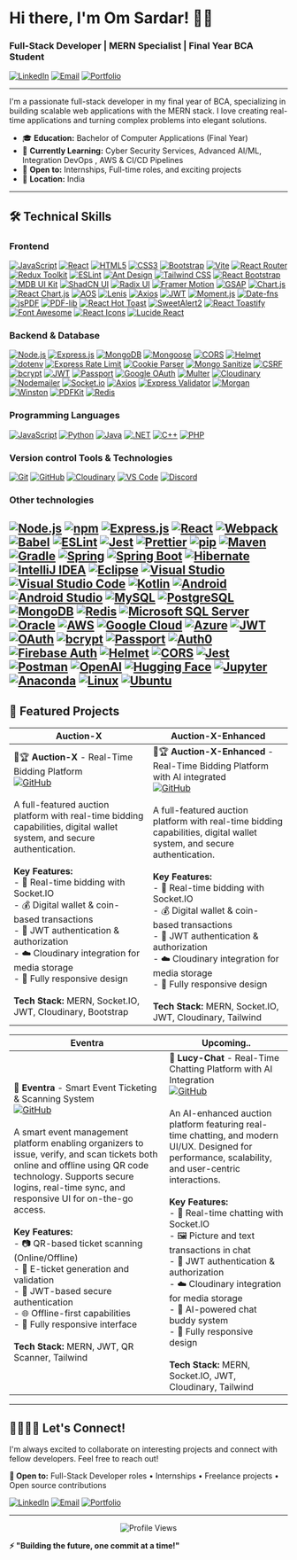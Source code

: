 # Hi there, I'm Om Sardar! 👋🏻

### Full-Stack Developer | MERN Specialist | Final Year BCA Student

[![LinkedIn](https://img.shields.io/badge/LinkedIn-0077B5?style=flat&logo=linkedin&logoColor=white)](https://www.linkedin.com/in/om-sardar/)
[![Email](https://img.shields.io/badge/Email-D14836?style=flat&logo=gmail&logoColor=white)](mailto:omsardar14@gmail.com)
[![Portfolio](https://img.shields.io/badge/Portfolio-FF5722?style=flat&logo=google-chrome&logoColor=white)](https://yourportfolio.com)

---

I'm a passionate full-stack developer in my final year of BCA, specializing in building scalable web applications with the MERN stack. I love creating real-time applications and turning complex problems into elegant solutions.

- 🎓 **Education:** Bachelor of Computer Applications (Final Year)
- 🌱 **Currently Learning:** Cyber Security Services, Advanced AI/ML, Integration DevOps , AWS & CI/CD Pipelines
- 💼 **Open to:** Internships, Full-time roles, and exciting projects
- 📍 **Location:** India
---

## 🛠️ Technical Skills

### **Frontend**

[![JavaScript](https://img.shields.io/badge/JavaScript-F7DF1E?style=flat&logo=javascript&logoColor=black)](https://developer.mozilla.org/en-US/docs/Web/JavaScript) 
[![React](https://img.shields.io/badge/React-20232A?style=flat&logo=react&logoColor=61DAFB)](https://react.dev/)
[![HTML5](https://img.shields.io/badge/HTML5-E34F26?style=flat&logo=html5&logoColor=white)](https://developer.mozilla.org/en-US/docs/Web/HTML)
[![CSS3](https://img.shields.io/badge/CSS3-1572B6?style=flat&logo=css3&logoColor=white)](https://developer.mozilla.org/en-US/docs/Web/CSS)
[![Bootstrap](https://img.shields.io/badge/Bootstrap-563D7C?style=flat&logo=bootstrap&logoColor=white)](https://getbootstrap.com/)
[![Vite](https://img.shields.io/badge/Vite-646CFF?style=flat&logo=vite&logoColor=white)](https://vitejs.dev/)
[![React Router](https://img.shields.io/badge/React_Router-CA4245?style=flat&logo=react-router&logoColor=white)](https://reactrouter.com/)
[![Redux Toolkit](https://img.shields.io/badge/Redux_Toolkit-593D88?style=flat&logo=redux&logoColor=white)](https://redux-toolkit.js.org/)
[![ESLint](https://img.shields.io/badge/ESLint-4B32C3?style=flat&logo=eslint&logoColor=white)](https://eslint.org/)
[![Ant Design](https://img.shields.io/badge/Ant_Design-0170FE?style=flat&logo=ant-design&logoColor=white)](https://ant.design/)
[![Tailwind CSS](https://img.shields.io/badge/Tailwind_CSS-38B2AC?style=flat&logo=tailwind-css&logoColor=white)](https://tailwindcss.com/)
[![React Bootstrap](https://img.shields.io/badge/React_Bootstrap-7952B3?style=flat&logo=bootstrap&logoColor=white)](https://react-bootstrap.github.io/)
[![MDB UI Kit](https://img.shields.io/badge/MDB_UI_Kit-2196F3?style=flat&logo=material-design&logoColor=white)](https://mdbootstrap.com/)
[![ShadCN UI](https://img.shields.io/badge/ShadCN_UI-000000?style=flat&logo=shadcnui&logoColor=white)](https://ui.shadcn.com/)
[![Radix UI](https://img.shields.io/badge/Radix_UI-161618?style=flat&logo=radix-ui&logoColor=white)](https://www.radix-ui.com/)
[![Framer Motion](https://img.shields.io/badge/Framer_Motion-0055FF?style=flat&logo=framer&logoColor=white)](https://www.framer.com/motion/)
[![GSAP](https://img.shields.io/badge/GSAP-88CE02?style=flat&logo=greensock&logoColor=white)](https://greensock.com/gsap/)
[![Chart.js](https://img.shields.io/badge/Chart.js-FF6384?style=flat&logo=chart.js&logoColor=white)](https://www.chartjs.org/)
[![React Chart.js](https://img.shields.io/badge/React_Chart.js-FF6384?style=flat&logo=chart.js&logoColor=white)](https://react-chartjs-2.js.org/)
[![AOS](https://img.shields.io/badge/AOS-4285F4?style=flat&logo=javascript&logoColor=white)](https://michalsnik.github.io/aos/)
[![Lenis](https://img.shields.io/badge/Lenis-000000?style=flat&logo=javascript&logoColor=white)](https://lenis.studiofreight.com/)
[![Axios](https://img.shields.io/badge/Axios-5A29E4?style=flat&logo=axios&logoColor=white)](https://axios-http.com/)
[![JWT](https://img.shields.io/badge/JWT-000000?style=flat&logo=JSON%20web%20tokens&logoColor=white)](https://jwt.io/)
[![Moment.js](https://img.shields.io/badge/Moment.js-2C5aa0?style=flat&logo=moment.js&logoColor=white)](https://momentjs.com/)
[![Date-fns](https://img.shields.io/badge/Date--fns-770C56?style=flat&logo=date-fns&logoColor=white)](https://date-fns.org/)
[![jsPDF](https://img.shields.io/badge/jsPDF-FF5722?style=flat&logo=adobe-acrobat-reader&logoColor=white)](https://github.com/parallax/jsPDF)
[![PDF-lib](https://img.shields.io/badge/PDF--lib-FF5722?style=flat&logo=adobe-acrobat-reader&logoColor=white)](https://pdf-lib.js.org/)
[![React Hot Toast](https://img.shields.io/badge/React_Hot_Toast-FF6B6B?style=flat&logo=react&logoColor=white)](https://react-hot-toast.com/)
[![SweetAlert2](https://img.shields.io/badge/SweetAlert2-3085d6?style=flat&logo=javascript&logoColor=white)](https://sweetalert2.github.io/)
[![React Toastify](https://img.shields.io/badge/React_Toastify-FF6B6B?style=flat&logo=react&logoColor=white)](https://fkhadra.github.io/react-toastify/)
[![Font Awesome](https://img.shields.io/badge/Font_Awesome-339AF0?style=flat&logo=fontawesome&logoColor=white)](https://fontawesome.com/)
[![React Icons](https://img.shields.io/badge/React_Icons-61DAFB?style=flat&logo=react&logoColor=black)](https://react-icons.github.io/react-icons/)
[![Lucide React](https://img.shields.io/badge/Lucide_React-F56565?style=flat&logo=lucide&logoColor=white)](https://lucide.dev/)


### **Backend & Database**

[![Node.js](https://img.shields.io/badge/Node.js-43853D?style=flat&logo=node.js&logoColor=white)](https://nodejs.org/)
[![Express.js](https://img.shields.io/badge/Express.js-404D59?style=flat&logo=express&logoColor=white)](https://expressjs.com/)
[![MongoDB](https://img.shields.io/badge/MongoDB-4EA94B?style=flat&logo=mongodb&logoColor=white)](https://www.mongodb.com/)
[![Mongoose](https://img.shields.io/badge/Mongoose-880000?style=flat&logo=mongoose&logoColor=white)](https://mongoosejs.com/)
[![CORS](https://img.shields.io/badge/CORS-FF6C37?style=flat&logo=javascript&logoColor=white)](https://github.com/expressjs/cors)
[![Helmet](https://img.shields.io/badge/Helmet-000000?style=flat&logo=helmet&logoColor=white)](https://helmetjs.github.io/)
[![dotenv](https://img.shields.io/badge/dotenv-ECD53F?style=flat&logo=dotenv&logoColor=black)](https://github.com/motdotla/dotenv)
[![Express Rate Limit](https://img.shields.io/badge/Rate_Limit-FF6B6B?style=flat&logo=express&logoColor=white)](https://github.com/nfriedly/express-rate-limit)
[![Cookie Parser](https://img.shields.io/badge/Cookie_Parser-8B4513?style=flat&logo=javascript&logoColor=white)](https://github.com/expressjs/cookie-parser)
[![Mongo Sanitize](https://img.shields.io/badge/Mongo_Sanitize-4EA94B?style=flat&logo=mongodb&logoColor=white)](https://github.com/fiznool/express-mongo-sanitize)
[![CSRF](https://img.shields.io/badge/CSRF-DC143C?style=flat&logo=security&logoColor=white)](https://github.com/expressjs/csurf)
[![bcrypt](https://img.shields.io/badge/bcrypt-3178C6?style=flat&logo=npm&logoColor=white)](https://github.com/kelektiv/node.bcrypt.js)
[![JWT](https://img.shields.io/badge/JWT-000000?style=flat&logo=JSON%20web%20tokens&logoColor=white)](https://jwt.io/)
[![Passport](https://img.shields.io/badge/Passport-34E27A?style=flat&logo=passport&logoColor=white)](http://www.passportjs.org/)
[![Google OAuth](https://img.shields.io/badge/Google_OAuth-4285F4?style=flat&logo=google&logoColor=white)](https://developers.google.com/identity/protocols/oauth2)
[![Multer](https://img.shields.io/badge/Multer-FF6600?style=flat&logo=javascript&logoColor=white)](https://github.com/expressjs/multer)
[![Cloudinary](https://img.shields.io/badge/Cloudinary-3448C5?style=flat&logo=cloudinary&logoColor=white)](https://cloudinary.com/)
[![Nodemailer](https://img.shields.io/badge/Nodemailer-339933?style=flat&logo=nodemailer&logoColor=white)](https://nodemailer.com/)
[![Socket.io](https://img.shields.io/badge/Socket.io-010101?style=flat&logo=socket.io&logoColor=white)](https://socket.io/)
[![Axios](https://img.shields.io/badge/Axios-5A29E4?style=flat&logo=axios&logoColor=white)](https://axios-http.com/)
[![Express Validator](https://img.shields.io/badge/Express_Validator-404D59?style=flat&logo=express&logoColor=white)](https://express-validator.github.io/)
[![Morgan](https://img.shields.io/badge/Morgan-000000?style=flat&logo=javascript&logoColor=white)](https://github.com/expressjs/morgan)
[![Winston](https://img.shields.io/badge/Winston-231F20?style=flat&logo=winston&logoColor=white)](https://github.com/winstonjs/winston)
[![PDFKit](https://img.shields.io/badge/PDFKit-FF5722?style=flat&logo=adobe-acrobat-reader&logoColor=white)](https://pdfkit.org/)
[![Redis](https://img.shields.io/badge/Redis-DC382D?style=flat&logo=redis&logoColor=white)](https://redis.io/)

### **Programming Languages**
[![JavaScript](https://img.shields.io/badge/JavaScript-F7DF1E?style=flat&logo=javascript&logoColor=black)](https://developer.mozilla.org/en-US/docs/Web/JavaScript)
[![Python](https://img.shields.io/badge/Python-3776AB?style=flat&logo=python&logoColor=white)](https://www.python.org/)
[![Java](https://img.shields.io/badge/Java-ED8B00?style=flat&logo=openjdk&logoColor=white)](https://www.oracle.com/java/)
[![.NET](https://img.shields.io/badge/.NET-5C2D91?style=flat&logo=.net&logoColor=white)](https://dotnet.microsoft.com/)
[![C++](https://img.shields.io/badge/C++-00599C?style=flat&logo=c%2B%2B&logoColor=white)](https://www.cplusplus.com/)
[![PHP](https://img.shields.io/badge/PHP-777BB4?style=flat&logo=php&logoColor=white)](https://www.php.net/)

### **Version control Tools & Technologies**
[![Git](https://img.shields.io/badge/Git-F05032?style=flat&logo=git&logoColor=white)](https://git-scm.com/)
[![GitHub](https://img.shields.io/badge/GitHub-100000?style=flat&logo=github&logoColor=white)](https://github.com/)
[![Cloudinary](https://img.shields.io/badge/Cloudinary-3448C5?style=flat&logo=cloudinary&logoColor=white)](https://cloudinary.com/)
[![VS Code](https://img.shields.io/badge/VS_Code-0078D4?style=flat&logo=visual%20studio%20code&logoColor=white)](https://code.visualstudio.com/)
[![Discord](https://img.shields.io/badge/Discord-7289DA?style=flat&logo=discord&logoColor=white)](https://discord.com/)

### **Other technologies**
[![Node.js](https://img.shields.io/badge/Node.js-43853D?style=flat&logo=node.js&logoColor=white)](https://nodejs.org/)
[![npm](https://img.shields.io/badge/npm-CB3837?style=flat&logo=npm&logoColor=white)](https://www.npmjs.com/)
[![Express.js](https://img.shields.io/badge/Express.js-404D59?style=flat&logo=express&logoColor=white)](https://expressjs.com/)
[![React](https://img.shields.io/badge/React-20232A?style=flat&logo=react&logoColor=61DAFB)](https://reactjs.org/)
[![Webpack](https://img.shields.io/badge/Webpack-8DD6F9?style=flat&logo=webpack&logoColor=black)](https://webpack.js.org/)
[![Babel](https://img.shields.io/badge/Babel-F9DC3e?style=flat&logo=babel&logoColor=black)](https://babeljs.io/)
[![ESLint](https://img.shields.io/badge/ESLint-4B3263?style=flat&logo=eslint&logoColor=white)](https://eslint.org/)
[![Jest](https://img.shields.io/badge/Jest-323330?style=flat&logo=jest&logoColor=white)](https://jestjs.io/)
[![Prettier](https://img.shields.io/badge/Prettier-F7B93E?style=flat&logo=prettier&logoColor=black)](https://prettier.io/)
[![pip](https://img.shields.io/badge/pip-3776AB?style=flat&logo=python&logoColor=white)](https://pip.pypa.io/)
[![Maven](https://img.shields.io/badge/Apache%20Maven-C71A36?style=flat&logo=Apache%20Maven&logoColor=white)](https://maven.apache.org/)
[![Gradle](https://img.shields.io/badge/Gradle-02303A?style=flat&logo=gradle&logoColor=white)](https://gradle.org/)
[![Spring](https://img.shields.io/badge/Spring-6DB33F?style=flat&logo=spring&logoColor=white)](https://spring.io/)
[![Spring Boot](https://img.shields.io/badge/Spring%20Boot-6DB33F?style=flat&logo=spring-boot&logoColor=white)](https://spring.io/projects/spring-boot)
[![Hibernate](https://img.shields.io/badge/Hibernate-59666C?style=flat&logo=hibernate&logoColor=white)](https://hibernate.org/)
[![IntelliJ IDEA](https://img.shields.io/badge/IntelliJ%20IDEA-000000?style=flat&logo=intellij-idea&logoColor=white)](https://www.jetbrains.com/idea/)
[![Eclipse](https://img.shields.io/badge/Eclipse-2C2255?style=flat&logo=eclipse&logoColor=white)](https://www.eclipse.org/)
[![Visual Studio](https://img.shields.io/badge/Visual%20Studio-5C2D91?style=flat&logo=visual-studio&logoColor=white)](https://visualstudio.microsoft.com/)
[![Visual Studio Code](https://img.shields.io/badge/VS%20Code-0078d7?style=flat&logo=visual-studio-code&logoColor=white)](https://code.visualstudio.com/)
[![Kotlin](https://img.shields.io/badge/Kotlin-0095D5?style=flat&logo=kotlin&logoColor=white)](https://kotlinlang.org/)
[![Android](https://img.shields.io/badge/Android-3DDC84?style=flat&logo=android&logoColor=white)](https://developer.android.com/)
[![Android Studio](https://img.shields.io/badge/Android%20Studio-3DDC84?style=flat&logo=android-studio&logoColor=white)](https://developer.android.com/studio)
[![MySQL](https://img.shields.io/badge/MySQL-4479A1?style=flat&logo=mysql&logoColor=white)](https://www.mysql.com/)
[![PostgreSQL](https://img.shields.io/badge/PostgreSQL-316192?style=flat&logo=postgresql&logoColor=white)](https://www.postgresql.org/)
[![MongoDB](https://img.shields.io/badge/MongoDB-4EA94B?style=flat&logo=mongodb&logoColor=white)](https://www.mongodb.com/)
[![Redis](https://img.shields.io/badge/Redis-DC382D?style=flat&logo=redis&logoColor=white)](https://redis.io/)
[![Microsoft SQL Server](https://img.shields.io/badge/Microsoft%20SQL%20Server-CC2927?style=flat&logo=microsoft-sql-server&logoColor=white)](https://www.microsoft.com/en-us/sql-server)
[![Oracle](https://img.shields.io/badge/Oracle-F80000?style=flat&logo=oracle&logoColor=white)](https://www.oracle.com/database/)
[![AWS](https://img.shields.io/badge/AWS-232F3E?style=flat&logo=amazon-aws&logoColor=white)](https://aws.amazon.com/)
[![Google Cloud](https://img.shields.io/badge/Google%20Cloud-4285F4?style=flat&logo=google-cloud&logoColor=white)](https://cloud.google.com/)
[![Azure](https://img.shields.io/badge/Microsoft%20Azure-0089D0?style=flat&logo=microsoft-azure&logoColor=white)](https://azure.microsoft.com/)
[![JWT](https://img.shields.io/badge/JWT-000000?style=flat&logo=JSON%20web%20tokens&logoColor=white)](https://jwt.io/)
[![OAuth](https://img.shields.io/badge/OAuth-4285F4?style=flat&logo=oauth&logoColor=white)](https://oauth.net/)
[![bcrypt](https://img.shields.io/badge/bcrypt-3178C6?style=flat&logo=npm&logoColor=white)](https://github.com/kelektiv/node.bcrypt.js)
[![Passport](https://img.shields.io/badge/Passport-34E27A?style=flat&logo=passport&logoColor=white)](http://www.passportjs.org/)
[![Auth0](https://img.shields.io/badge/Auth0-EB5424?style=flat&logo=auth0&logoColor=white)](https://auth0.com/)
[![Firebase Auth](https://img.shields.io/badge/Firebase%20Auth-FFCA28?style=flat&logo=firebase&logoColor=black)](https://firebase.google.com/products/auth)
[![Helmet](https://img.shields.io/badge/Helmet-000000?style=flat&logo=helmet&logoColor=white)](https://helmetjs.github.io/)
[![CORS](https://img.shields.io/badge/CORS-FF6C37?style=flat&logo=javascript&logoColor=white)](https://github.com/expressjs/cors)
[![Jest](https://img.shields.io/badge/Jest-323330?style=flat&logo=jest&logoColor=white)](https://jestjs.io/)
[![Postman](https://img.shields.io/badge/Postman-FF6C37?style=flat&logo=postman&logoColor=white)](https://www.postman.com/)
[![OpenAI](https://img.shields.io/badge/OpenAI-412991?style=flat&logo=openai&logoColor=white)](https://openai.com/)
[![Hugging Face](https://img.shields.io/badge/Hugging%20Face-FFD21E?style=flat&logo=huggingface&logoColor=black)](https://huggingface.co/)
[![Jupyter](https://img.shields.io/badge/Jupyter-F37626?style=flat&logo=jupyter&logoColor=white)](https://jupyter.org/)
[![Anaconda](https://img.shields.io/badge/Anaconda-44A833?style=flat&logo=anaconda&logoColor=white)](https://www.anaconda.com/)
[![Linux](https://img.shields.io/badge/Linux-FCC624?style=flat&logo=linux&logoColor=black)](https://www.linux.org/)
[![Ubuntu](https://img.shields.io/badge/Ubuntu-E95420?style=flat&logo=ubuntu&logoColor=white)](https://ubuntu.com/)
---

## 🚀 Featured Projects

| **Auction-X** | **Auction-X-Enhanced** |
|---------------|---------------|
| 🔨🏆 **Auction-X** - Real-Time Bidding Platform<br>[![GitHub](https://img.shields.io/badge/View_Code-181717?style=flat&logo=github)](https://github.com/OM-SARDAR/AUCTION-X-LOCALHOST)<br><br>A full-featured auction platform with real-time bidding capabilities, digital wallet system, and secure authentication.<br><br>**Key Features:**<br>- 🔴 Real-time bidding with Socket.IO<br>- 💰 Digital wallet & coin-based transactions<br>- 🔐 JWT authentication & authorization<br>- ☁️ Cloudinary integration for media storage<br>- 📱 Fully responsive design<br><br>**Tech Stack:** MERN, Socket.IO, JWT, Cloudinary, Bootstrap | 🔨🏆 **Auction-X-Enhanced** - Real-Time Bidding Platform with AI integrated<br>[![GitHub](https://img.shields.io/badge/View_Code-181717?style=flat&logo=github)](https://github.com/OM-SARDAR/AUCTION-X-Enhanced-LOCALHOST)<br><br>A full-featured auction platform with real-time bidding capabilities, digital wallet system, and secure authentication.<br><br>**Key Features:**<br>- 🔴 Real-time bidding with Socket.IO<br>- 💰 Digital wallet & coin-based transactions<br>- 🔐 JWT authentication & authorization<br>- ☁️ Cloudinary integration for media storage<br>- 📱 Fully responsive design<br><br>**Tech Stack:** MERN, Socket.IO, JWT, Cloudinary, Tailwind |

| **Eventra** | **Upcoming..** |
|---------------|---------------|
| 🎑 **Eventra** - Smart Event Ticketing & Scanning System<br>[![GitHub](https://img.shields.io/badge/View_Code-181717?style=flat&logo=github)](https://github.com/OM-SARDAR/EVENTRA-LOCALHOST)<br><br>A smart event management platform enabling organizers to issue, verify, and scan tickets both online and offline using QR code technology. Supports secure logins, real-time sync, and responsive UI for on-the-go access.<br><br>**Key Features:**<br>- 📷 QR-based ticket scanning (Online/Offline)<br>- 🧾 E-ticket generation and validation<br>- 🔐 JWT-based secure authentication<br>- 🌐 Offline-first capabilities<br>- 📱 Fully responsive interface<br><br>**Tech Stack:** MERN, JWT, QR Scanner, Tailwind | 💬 **Lucy-Chat** - Real-Time Chatting Platform with AI Integration<br>[![GitHub](https://img.shields.io/badge/View_Code-181717?style=flat&logo=github)](https://github.com/OM-SARDAR/LUCY-LOCALHOST)<br><br>An AI-enhanced auction platform featuring real-time chatting, and modern UI/UX. Designed for performance, scalability, and user-centric interactions.<br><br>**Key Features:**<br>- 🔴 Real-time chatting with Socket.IO<br>- 🖼 Picture and text transactions in chat<br>- 🔐 JWT authentication & authorization<br>- ☁️ Cloudinary integration for media storage<br>- 🤖 AI-powered chat buddy system<br>- 📱 Fully responsive design<br><br>**Tech Stack:** MERN, Socket.IO, JWT, Cloudinary, Tailwind |

---

## 🫱🏻‍🫲🏻 Let's Connect!

I'm always excited to collaborate on interesting projects and connect with fellow developers. Feel free to reach out!

**💬 Open to:** Full-Stack Developer roles • Internships • Freelance projects • Open source contributions

[![LinkedIn](https://img.shields.io/badge/LinkedIn-Connect-0077B5?style=for-the-badge&logo=linkedin)](https://www.linkedin.com/in/om-sardar/)
[![Email](https://img.shields.io/badge/Email-Contact-D14836?style=for-the-badge&logo=gmail)](mailto:omsardar14@gmail.com)
[![Portfolio](https://img.shields.io/badge/Portfolio-Visit-FF5722?style=for-the-badge&logo=google-chrome)](https://yourportfolio.com)

---

<div align="center">
  <img src="https://komarev.com/ghpvc/?username=OM-SARDAR&label=Profile%20Views&color=0e75b6&style=flat" alt="Profile Views" />
</div>

**⚡ "Building the future, one commit at a time!"**
